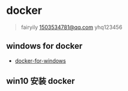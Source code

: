 # docker

>fairyily  1503534781@qq.com yhq123456

## windows for docker

- [docker-for-windows](https://docs.docker.com/docker-for-windows/)


## win10 安装 docker
